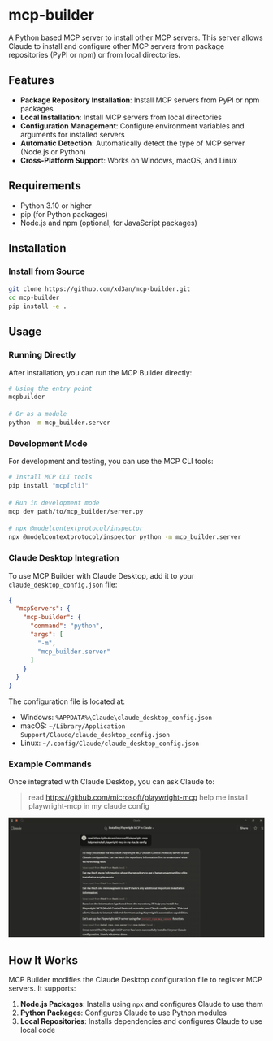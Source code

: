# mcp-builder

A Python based MCP server to install other MCP servers. This server allows Claude to install and configure other MCP servers from package repositories (PyPI or npm) or from local directories.

## Features

- **Package Repository Installation**: Install MCP servers from PyPI or npm packages
- **Local Installation**: Install MCP servers from local directories
- **Configuration Management**: Configure environment variables and arguments for installed servers
- **Automatic Detection**: Automatically detect the type of MCP server (Node.js or Python)
- **Cross-Platform Support**: Works on Windows, macOS, and Linux

## Requirements

- Python 3.10 or higher
- pip (for Python packages)
- Node.js and npm (optional, for JavaScript packages)

## Installation

### Install from Source

```bash
git clone https://github.com/xd3an/mcp-builder.git
cd mcp-builder
pip install -e .
```

## Usage

### Running Directly

After installation, you can run the MCP Builder directly:

```bash
# Using the entry point
mcpbuilder

# Or as a module
python -m mcp_builder.server
```

### Development Mode

For development and testing, you can use the MCP CLI tools:

```bash
# Install MCP CLI tools
pip install "mcp[cli]"

# Run in development mode
mcp dev path/to/mcp_builder/server.py

# npx @modelcontextprotocol/inspector
npx @modelcontextprotocol/inspector python -m mcp_builder.server
```

### Claude Desktop Integration

To use MCP Builder with Claude Desktop, add it to your `claude_desktop_config.json` file:

```json
{
  "mcpServers": {
    "mcp-builder": {
      "command": "python",
      "args": [
        "-m",
        "mcp_builder.server"
      ]
    }
  }
}
```

The configuration file is located at:
- Windows: `%APPDATA%\Claude\claude_desktop_config.json`
- macOS: `~/Library/Application Support/Claude/claude_desktop_config.json`
- Linux: `~/.config/Claude/claude_desktop_config.json`

### Example Commands

Once integrated with Claude Desktop, you can ask Claude to:

> read https://github.com/microsoft/playwright-mcp
help me install playwright-mcp in my claude config

![demo image](./assets/demo.png)

## How It Works

MCP Builder modifies the Claude Desktop configuration file to register MCP servers. It supports:

1. **Node.js Packages**: Installs using `npx` and configures Claude to use them
2. **Python Packages**: Configures Claude to use Python modules
3. **Local Repositories**: Installs dependencies and configures Claude to use local code


